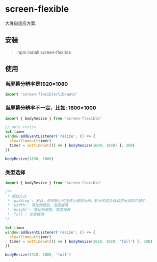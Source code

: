 # screen-flexible
大屏自适应方案.

## 安装

> npm install screen-flexible

## 使用

### 当屏幕分辨率是1920*1080

```js
import 'screen-flexible/lib/auto'
```

### 当屏幕分辨率不一定，比如: 1600*1000

```js
import { bodyResize } from 'screen-flexible'

// auto resize
let timer
window.addEventListener('resize', () => {
  clearTimeout(timer)
  timer = setTimeout(() => { bodyResize(1600, 1000) }, 300)
})

bodyResize(1600, 1000)
```

### 类型选择

```js
import { bodyResize } from 'screen-flexible'

/**
 * 缩放方式
 * 'padding': 默认，使用较小的边作为缩放比例，较大的边会自动空出间距并居中
 * 'width': 等比例缩放，宽度铺满
 * 'height': 等比例缩放，高度铺满
 * 'full': 全屏铺满
*/

let timer
window.addEventListener('resize', () => {
  clearTimeout(timer)
  timer = setTimeout(() => { bodyResize(1920, 1080, 'full') }, 300)
})

bodyResize(1920, 1080, 'full')
```

